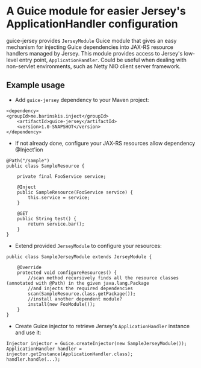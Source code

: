 A Guice module for easier Jersey's ApplicationHandler configuration
====================

guice-jersey provides `JerseyModule` Guice module that gives an easy mechanism for injecting Guice dependencies into JAX-RS resource handlers managed by Jersey.
This module provides access to Jersey's low-level entry point, `ApplicationHandler`. Could be useful when dealing with non-servlet environments, such as Netty NIO client server framework.

Example usage
---------------------

* Add `guice-jersey` dependency to your Maven project:
``````
<dependency>
<groupId>me.barinskis.inject</groupId>
    <artifactId>guice-jersey</artifactId>
    <version>1.0-SNAPSHOT</version>
</dependency>
``````

* If not already done, configure your JAX-RS resources allow dependency @Inject'ion
`````
@Path("/sample")
public class SampleResource {

    private final FooService service;
    
    @Inject
    public SampleResource(FooService service) {
        this.service = service;
    }

    @GET
    public String test() {
        return service.bar();
    }
}
`````

* Extend provided `JerseyModule` to configure your resources:
`````
public class SampleJerseyModule extends JerseyModule {
    
    @Override
    protected void configureResources() {
        //scan method recursively finds all the resource classes (annotated with @Path) in the given java.lang.Package
        //and injects the required dependencies 
        scan(SampleResource.class.getPackage());
        //install another dependent module?
        install(new FooModule());
    }
}
`````

* Create Guice injector to retrieve Jersey's `ApplicationHandler` instance and use it:
``````
Injector injector = Guice.createInjector(new SampleJerseyModule());
ApplicationHandler handler = injector.getInstance(ApplicationHandler.class);
handler.handle(...);
``````